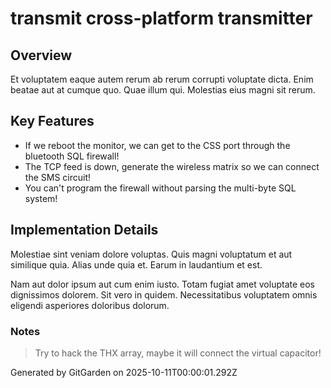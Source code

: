 # transmit cross-platform transmitter

## Overview
Et voluptatem eaque autem rerum ab rerum corrupti voluptate dicta. Enim beatae aut at cumque quo. Quae illum qui. Molestias eius magni sit rerum.

## Key Features
- If we reboot the monitor, we can get to the CSS port through the bluetooth SQL firewall!
- The TCP feed is down, generate the wireless matrix so we can connect the SMS circuit!
- You can't program the firewall without parsing the multi-byte SQL system!

## Implementation Details
Molestiae sint veniam dolore voluptas. Quis magni voluptatum et aut similique quia. Alias unde quia et. Earum in laudantium et est.
 Nam aut dolor ipsum aut cum enim iusto. Totam fugiat amet voluptate eos dignissimos dolorem. Sit vero in quidem. Necessitatibus voluptatem omnis eligendi asperiores doloribus dolorum.

### Notes
> Try to hack the THX array, maybe it will connect the virtual capacitor!

Generated by GitGarden on 2025-10-11T00:00:01.292Z